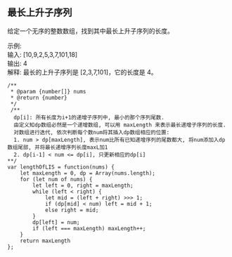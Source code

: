 ## 最长上升子序列
给定一个无序的整数数组，找到其中最长上升子序列的长度。  

示例:  
输入: [10,9,2,5,3,7,101,18]  
输出: 4   
解释: 最长的上升子序列是 [2,3,7,101]，它的长度是 4。  

```
/**
 * @param {number[]} nums
 * @return {number}
 */
 /**
  dp[i]: 所有长度为i+1的递增子序列中, 最小的那个序列尾数.
  由定义知dp数组必然是一个递增数组, 可以用 maxLength 来表示最长递增子序列的长度. 
  对数组进行迭代, 依次判断每个数num将其插入dp数组相应的位置:
  1. num > dp[maxLength], 表示num比所有已知递增序列的尾数都大, 将num添加入dp数组尾部, 并将最长递增序列长度maxL加1
  2. dp[i-1] < num <= dp[i], 只更新相应的dp[i]
**/
var lengthOfLIS = function(nums) {
    let maxLength = 0, dp = Array(nums.length);
    for (let num of nums) {
        let left = 0, right = maxLength;
        while (left < right) {
            let mid = (left + right) >>> 1;
            if (dp[mid] < num) left = mid + 1;
            else right = mid;
        }
        dp[left] = num;
        if (left === maxLength) maxLength++;
    }
    return maxLength
};
```